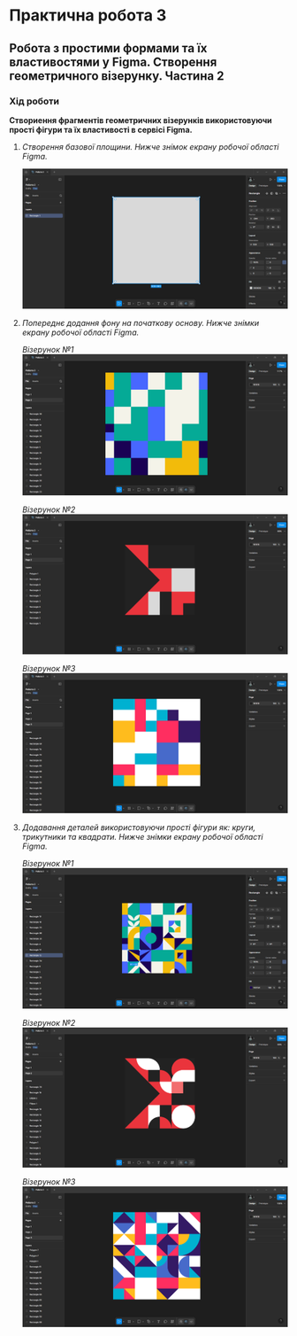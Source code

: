 # Практична робота 3
## Робота з простими формами та їх властивостями у Figma. Створення геометричного візерунку. Частина 2  

### Хід роботи  
**Створиення фрагментів геометричних візерунків використовуючи прості фігури та їх властивості в сервісі Figma.** 
1. *Створення базової площини. Нижче знімок екрану робочої області Figma.*

   ![Робоча область Figma 1](images/figma_1.png)

2. *Попереднє додання фону на початкову основу. Нижче знімки екрану робочої області Figma.*

   *Візерунок №1*
   ![Робоча область Figma 2](images/figma_2.1.png)

   *Візерунок №2*
   ![Робоча область Figma 2](images/figma_2.2.png)

   *Візерунок №3*
   ![Робоча область Figma 2](images/figma_2.3.png)

3. *Додавання деталей використовуючи прості фігури як: круги, трикутники та квадрати. Нижче знімки екрану робочої області Figma.*

   *Візерунок №1*
   ![Робоча область Figma 3](images/figma_3.1.png)

   *Візерунок №2*
   ![Робоча область Figma 3](images/figma_3.2.png)

   *Візерунок №3*
   ![Робоча область Figma 3](images/figma_3.3.png)
   
